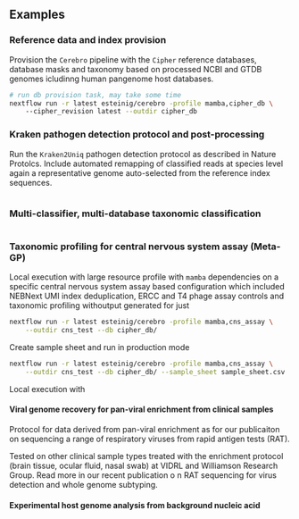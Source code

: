 ## Examples

### Reference data and index provision

Provision the `Cerebro` pipeline with the `Cipher` reference databases, database masks and taxonomy based on processed NCBI and GTDB genomes icludinng human pangenome host databases.

```bash
# run db provision task, may take some time
nextflow run -r latest esteinig/cerebro -profile mamba,cipher_db \ 
    --cipher_revision latest --outdir cipher_db
```

### Kraken pathogen detection protocol and post-processing

Run the `Kraken2Uniq` pathogen detection protocol as described in Nature Protolcs. Include automated remapping of classified reads at species level again a representative genome auto-selected from the reference index sequences.


```

```

### Multi-classifier, multi-database taxonomic classification


```

```


### Taxonomic profiling for central nervous system assay (Meta-GP)

Local execution with large resource profile with `mamba` dependencies on a specific central nervous system assay based configuration which included NEBNext UMI index deduplication, ERCC and T4 phage assay controls and taxonomic profiling withoutput generated for just 

```bash
nextflow run -r latest esteinig/cerebro -profile mamba,cns_assay \
    --outdir cns_test --db cipher_db/
```

Create sample sheet and run in production mode

```bash
nextflow run -r latest esteinig/cerebro -profile mamba,cns_assay \
    --outdir cns_test --db cipher_db/ --sample_sheet sample_sheet.csv
```

Local execution with


#### Viral genome recovery for pan-viral enrichment from clinical samples

Protocol for data derived from pan-viral enrichment as for our publicaiton on sequencing a range of respiratory viruses from rapid antigen tests (RAT). 

Tested on other clinical sample types treated with the enrichment protocol (brain tissue, ocular fluid, nasal swab) at VIDRL and Williamson Research Group. Read more in our recent publication o n RAT sequencing for virus detection and whole genome subtyping.


#### Experimental host genome analysis from background nucleic acid